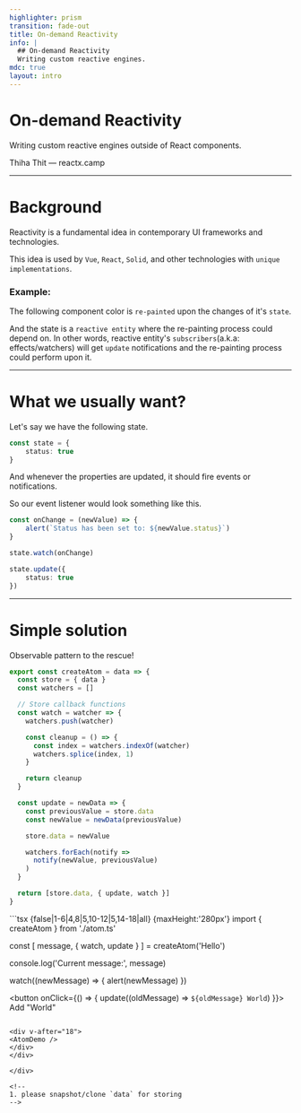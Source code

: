 ```yaml
---
highlighter: prism
transition: fade-out
title: On-demand Reactivity
info: |
  ## On-demand Reactivity
  Writing custom reactive engines.
mdc: true
layout: intro
---
```


# On-demand Reactivity

Writing custom reactive engines outside of React components.

<div class="absolute bottom-10">
    Thiha Thit — reactx.camp
</div>

---

# Background

<div />
Reactivity is a fundamental idea in contemporary UI frameworks and technologies.

This idea is used by `Vue`, `React`, `Solid`, and other technologies with `unique implementations`.

### Example:

The following component color is `re-painted` upon the changes of it's `state`.

And the state is a `reactive entity` where the re-painting process could depend on.
In other words, reactive entity's `subscribers`(a.k.a: effects/watchers) will get `update` notifications
and the re-painting process could perform upon it.

<State  />

---

# What we usually want?

Let's say we have the following state.

```ts
const state = {
    status: true
}
```

And whenever the properties are updated, it should fire events or notifications.

So our event listener would look something like this.

```ts
const onChange = (newValue) => {
    alert(`Status has been set to: ${newValue.status}`)
}

state.watch(onChange)

state.update({
    status: true
})
```

---

# Simple solution

Observable pattern to the rescue!

<div grid="~ cols-2 gap-2" m="-t-2">

```ts {all|1-2|3,5,6,15|3,5,6,7|3,6,9-14|3-15|2|17-26|18|17-19,21|23-25|24|17-26|28|all} {maxHeight:'380px'}
export const createAtom = data => {
  const store = { data }
  const watchers = []

  // Store callback functions
  const watch = watcher => {
    watchers.push(watcher)

    const cleanup = () => {
      const index = watchers.indexOf(watcher)
      watchers.splice(index, 1)
    }

    return cleanup
  }

  const update = newData => {
    const previousValue = store.data
    const newValue = newData(previousValue)

    store.data = newValue

    watchers.forEach(notify =>
      notify(newValue, previousValue)
    )
  }

  return [store.data, { update, watch }]
}
```

<div>
```tsx {false|1-6|4,8|5,10-12|5,14-18|all} {maxHeight:'280px'}
import { createAtom } from './atom.ts'

const [
  message,
  { watch, update }
] = createAtom('Hello')

console.log('Current message:', message)

watch((newMessage) => {
  alert(newMessage)
})

<button onClick={() => {
  update((oldMessage) => `${oldMessage} World`)
}}>
  Add "World"
</button>
```

<div v-after="18">
<AtomDemo />
</div>
</div>

</div>

<!--
1. please snapshot/clone `data` for storing
-->
